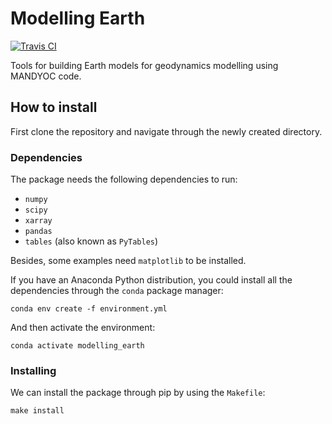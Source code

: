 # Modelling Earth

[![Travis CI](http://img.shields.io/travis/aguspesce/modelling_earth/master.svg?style=flat-square&label=TravisCI)](https://travis-ci.org/aguspesce/modelling_earth)

Tools for building Earth models for geodynamics modelling using MANDYOC code.


## How to install

First clone the repository and navigate through the newly created directory.

### Dependencies

The package needs the following dependencies to run:

- `numpy`
- `scipy`
- `xarray`
- `pandas`
- `tables` (also known as `PyTables`)

Besides, some examples need `matplotlib` to be installed.

If you have an Anaconda Python distribution, you could install all the dependencies
through the `conda` package manager:

```
conda env create -f environment.yml
```

And then activate the environment:

```
conda activate modelling_earth
```

### Installing

We can install the package through pip by using the `Makefile`:

```
make install
```
